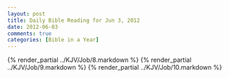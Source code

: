 ```yaml
---
layout: post
title: Daily Bible Reading for Jun 3, 2012
date: 2012-06-03
comments: true
categories: [Bible in a Year]
---
```

{% render_partial ../KJV/Job/8.markdown %}
{% render_partial ../KJV/Job/9.markdown %}
{% render_partial ../KJV/Job/10.markdown %}
